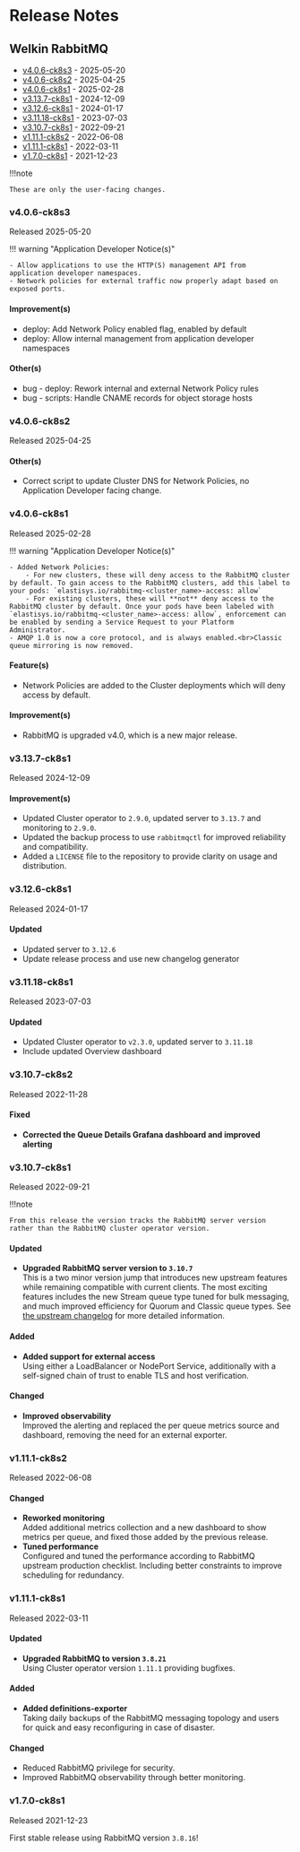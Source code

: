 # Release Notes

## Welkin RabbitMQ

<!-- BEGIN TOC -->

- [v4.0.6-ck8s3](#v406-ck8s3) - 2025-05-20
- [v4.0.6-ck8s2](#v406-ck8s2) - 2025-04-25
- [v4.0.6-ck8s1](#v406-ck8s1) - 2025-02-28
- [v3.13.7-ck8s1](#v3137-ck8s1) - 2024-12-09
- [v3.12.6-ck8s1](#v3126-ck8s1) - 2024-01-17
- [v3.11.18-ck8s1](#v31118-ck8s1) - 2023-07-03
- [v3.10.7-ck8s1](#v3107-ck8s1) - 2022-09-21
- [v1.11.1-ck8s2](#v1111-ck8s2) - 2022-06-08
- [v1.11.1-ck8s1](#v1111-ck8s1) - 2022-03-11
- [v1.7.0-ck8s1](#v170-ck8s1) - 2021-12-23
<!-- END TOC -->

!!!note

    These are only the user-facing changes.

### v4.0.6-ck8s3

Released 2025-05-20

!!! warning "Application Developer Notice(s)"

    - Allow applications to use the HTTP(S) management API from application developer namespaces.
    - Network policies for external traffic now properly adapt based on exposed ports.

#### Improvement(s)

- deploy: Add Network Policy enabled flag, enabled by default
- deploy: Allow internal management from application developer namespaces

#### Other(s)

- bug - deploy: Rework internal and external Network Policy rules
- bug - scripts: Handle CNAME records for object storage hosts

### v4.0.6-ck8s2

Released 2025-04-25

#### Other(s)

- Correct script to update Cluster DNS for Network Policies, no Application Developer facing change.

<!--
    Release notes before 2024-11-29 are excluded from spellchecking.
    Please make sure to put new release notes above this line.
-->
<!-- vale off -->

### v4.0.6-ck8s1

Released 2025-02-28

!!! warning "Application Developer Notice(s)"

    - Added Network Policies:
        - For new clusters, these will deny access to the RabbitMQ cluster by default. To gain access to the RabbitMQ clusters, add this label to your pods: `elastisys.io/rabbitmq-<cluster_name>-access: allow`
        - For existing clusters, these will **not** deny access to the RabbitMQ cluster by default. Once your pods have been labeled with `elastisys.io/rabbitmq-<cluster_name>-access: allow`, enforcement can be enabled by sending a Service Request to your Platform Administrator.
    - AMQP 1.0 is now a core protocol, and is always enabled.<br>Classic queue mirroring is now removed.

#### Feature(s)

- Network Policies are added to the Cluster deployments which will deny access by default.

#### Improvement(s)

- RabbitMQ is upgraded v4.0, which is a new major release.

### v3.13.7-ck8s1

Released 2024-12-09

#### Improvement(s)

- Updated Cluster operator to `2.9.0`, updated server to `3.13.7` and monitoring to `2.9.0`.
- Updated the backup process to use `rabbitmqctl` for improved reliability and compatibility.
- Added a `LICENSE` file to the repository to provide clarity on usage and distribution.

### v3.12.6-ck8s1

Released 2024-01-17

#### Updated

- Updated server to `3.12.6`
- Update release process and use new changelog generator

### v3.11.18-ck8s1

Released 2023-07-03

#### Updated

- Updated Cluster operator to `v2.3.0`, updated server to `3.11.18`
- Include updated Overview dashboard

### v3.10.7-ck8s2

Released 2022-11-28

#### Fixed

- **Corrected the Queue Details Grafana dashboard and improved alerting**

### v3.10.7-ck8s1

Released 2022-09-21

!!!note

    From this release the version tracks the RabbitMQ server version rather than the RabbitMQ cluster operator version.

#### Updated

- **Upgraded RabbitMQ server version to `3.10.7`** <br/>
  This is a two minor version jump that introduces new upstream features while remaining compatible with current clients.
  The most exciting features includes the new Stream queue type tuned for bulk messaging, and much improved efficiency for Quorum and Classic queue types.
  See [the upstream changelog](https://www.rabbitmq.com/changelog.html) for more detailed information.

#### Added

- **Added support for external access** <br/>
  Using either a LoadBalancer or NodePort Service, additionally with a self-signed chain of trust to enable TLS and host verification.

#### Changed

- **Improved observability** <br/>
  Improved the alerting and replaced the per queue metrics source and dashboard, removing the need for an external exporter.

### v1.11.1-ck8s2

Released 2022-06-08

#### Changed

- **Reworked monitoring** <br/>
  Added additional metrics collection and a new dashboard to show metrics per queue, and fixed those added by the previous release.
- **Tuned performance** <br/>
  Configured and tuned the performance according to RabbitMQ upstream production checklist.
  Including better constraints to improve scheduling for redundancy.

### v1.11.1-ck8s1

Released 2022-03-11

#### Updated

- **Upgraded RabbitMQ to version `3.8.21`** <br/>
  Using Cluster operator version `1.11.1` providing bugfixes.

#### Added

- **Added definitions-exporter** <br/>
  Taking daily backups of the RabbitMQ messaging topology and users for quick and easy reconfiguring in case of disaster.

#### Changed

- Reduced RabbitMQ privilege for security.
- Improved RabbitMQ observability through better monitoring.

### v1.7.0-ck8s1

Released 2021-12-23

First stable release using RabbitMQ version `3.8.16`!
